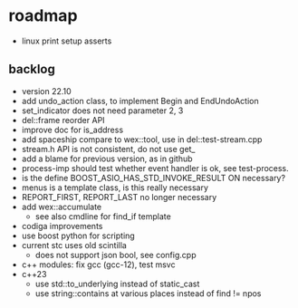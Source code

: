 # roadmap
- linux print setup asserts

## backlog
- version 22.10
- add undo_action class, to implement Begin and EndUndoAction
- set_indicator does not need parameter 2, 3
- del::frame reorder API
- improve doc for is_address
- add spaceship compare to wex::tool, use in del::test-stream.cpp
- stream.h API is not consistent, do not use get_
- add a blame for previous version, as in github
- process-imp should test whether event handler is ok, see test-process.
- is the define BOOST_ASIO_HAS_STD_INVOKE_RESULT ON necessary?
- menus is a template class, is this really necessary
- REPORT_FIRST, REPORT_LAST no longer necessary
- add wex::accumulate
  - see also cmdline for find_if template
- codiga improvements
- use boost python for scripting
- current stc uses old scintilla
  - does not support json bool, see config.cpp
- c++ modules: fix gcc (gcc-12), test msvc
- c++23 
  - use std::to_underlying instead of static_cast
  - use string::contains at various places instead of find != npos

